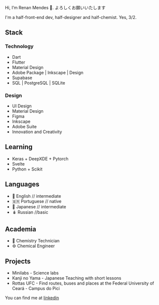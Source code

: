  Hi, I’m Renan Mendes 👋. 
 よろしくお願いいたします

I'm a half-front-end dev, half-designer and half-chemist.
Yes, 3/2.

## Stack
### Technology
- Dart
- Flutter
- Material Design
- Adobe Package | Inkscape | Design
- Supabase
- SQL | PostgreSQL | SQLite

  
### Design
- UI Design
- Material Design
- Figma
- Inkscape
- Adobe Suite
- Innovation and Creativity


## Learning
- Keras + DeepXDE + Pytorch
- Svelte
- Python + Scikit

## Languages
- 🗽 English // intermediate
- 🇧🇷 Portuguese // native
- 🗾 Japanese // intermediate
- 🪆 Russian //basic

## Academia
- :test_tube: Chemistry Technician
- :gear: Chemical Engineer

## Projects
- Minilabs - Science labs
- Kanji no Yama - Japanese Teaching with short lessons
- Rottas UFC - Find routes, buses and places at the Federal University of Ceará - Campus do Pici



You can find me at [linkedin](https://www.linkedin.com/in/renan-mendes-frota/)

<!---
takenoto/takenoto is a ✨ special ✨ repository because its `README.md` (this file) appears on your GitHub profile.
You can click the Preview link to take a look at your changes.
--->
